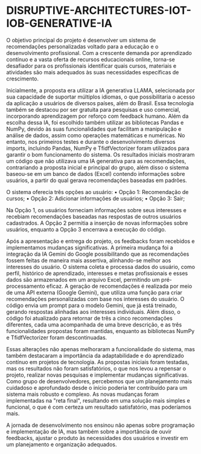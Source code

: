# DISRUPTIVE-ARCHITECTURES-IOT-IOB-GENERATIVE-IA
  O objetivo principal do projeto é desenvolver um sistema de recomendações personalizadas voltado para a educação e o desenvolvimento profissional. Com a crescente demanda por aprendizado contínuo e a vasta oferta de recursos educacionais online, torna-se desafiador para os profissionais identificar quais cursos, materiais e atividades são mais adequados às suas necessidades específicas de crescimento.
  
  Inicialmente, a proposta era utilizar a IA generativa LLAMA, selecionada por sua capacidade de suportar múltiplos idiomas, o que possibilitaria o acesso da aplicação a usuários de diversos países, além do Brasil. Essa tecnologia também se destacou por ser gratuita para pesquisas e uso comercial, incorporando aprendizagem por reforço com feedback humano. Além da escolha dessa IA, foi escolhido também utilizar as bibliotecas Pandas e NumPy, devido às suas funcionalidades que facilitam a manipulação e análise de dados, assim como operações matemáticas e numéricas.
No entanto, nos primeiros testes e durante o desenvolvimento diversos imports, incluindo Pandas, NumPy e TfidfVectorizer foram utilizados para garantir o bom funcionamento do sistema. Os resultados iniciais mostraram um código que não utilizava uma IA generativa para as recomendações, contrariando a proposta inicial e principal do grupo, além disso o sistema baseou-se em um banco de dados (Excel) contendo informações sobre usuários, a partir do qual gerava recomendações baseadas em padrões.

O sistema oferecia três opções ao usuário:
  •	Opção 1: Recomendação de cursos;
  •	Opção 2: Adicionar informações de usuários;
  •	Opção 3: Sair;

  Na Opção 1, os usuários forneciam informações sobre seus interesses e recebiam recomendações baseadas nas respostas de outros usuários cadastrados. A Opção 2 permitia a inserção de novas informações sobre usuários, enquanto a Opção 3 encerrava a execução do código.
  
  Após a apresentação e entrega do projeto, os feedbacks foram recebidos e implementamos mudanças significativas. A primeira mudança foi a integração da IA Gemini do Google possibilitando que as recomendações fossem feitas de maneira mais assertiva, alinhando-se melhor aos interesses do usuário. O sistema coleta e processa dados do usuário, como perfil, histórico de aprendizado, interesses e metas profissionais e esses dados são armazenados em um arquivo Excel, permitindo um pré-processamento eficaz. A geração de recomendações é realizada por meio de uma API externa (Google Gemini), que utiliza uma função para criar recomendações personalizadas com base nos interesses do usuário. O código envia um prompt para o modelo Gemini, que já está treinado, gerando respostas alinhadas aos interesses individuais. Além disso, o código foi atualizado para retornar de três a cinco recomendações diferentes, cada uma acompanhada de uma breve descrição, e as três funcionalidades propostas foram mantidas, enquanto as bibliotecas NumPy e TfidfVectorizer foram descontinuadas.
  
  Essas alterações não apenas melhoraram a funcionalidade do sistema, mas também destacaram a importância da adaptabilidade e do aprendizado contínuo em projetos de tecnologia. As propostas iniciais foram testadas, mas os resultados não foram satisfatórios, o que nos levou a repensar o projeto, realizar novas pesquisas e implementar mudanças significativas.
Como grupo de desenvolvedores, percebemos que um planejamento mais cuidadoso e aprofundado desde o início poderia ter contribuído para um sistema mais robusto e complexo. As novas mudanças foram implementadas na "reta final", resultando em uma solução mais simples e funcional, o que é com certeza um resultado satisfatório, mas poderíamos mais. 

  A jornada de desenvolvimento nos ensinou não apenas sobre programação e implementação de IA, mas também sobre a importância de ouvir feedbacks, ajustar o produto às necessidades dos usuários e investir em um planejamento e organização adequados.


